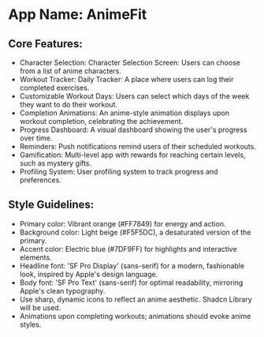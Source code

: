 # **App Name**: AnimeFit

## Core Features:

- Character Selection: Character Selection Screen: Users can choose from a list of anime characters.
- Workout Tracker: Daily Tracker: A place where users can log their completed exercises.
- Customizable Workout Days: Users can select which days of the week they want to do their workout.
- Completion Animations: An anime-style animation displays upon workout completion, celebrating the achievement.
- Progress Dashboard: A visual dashboard showing the user's progress over time.
- Reminders: Push notifications remind users of their scheduled workouts.
- Gamification: Multi-level app with rewards for reaching certain levels, such as mystery gifts.
- Profiling System: User profiling system to track progress and preferences.

## Style Guidelines:

- Primary color: Vibrant orange (#FF7849) for energy and action.
- Background color: Light beige (#F5F5DC), a desaturated version of the primary.
- Accent color: Electric blue (#7DF9FF) for highlights and interactive elements.
- Headline font: 'SF Pro Display' (sans-serif) for a modern, fashionable look, inspired by Apple's design language.
- Body font: 'SF Pro Text' (sans-serif) for optimal readability, mirroring Apple's clean typography.
- Use sharp, dynamic icons to reflect an anime aesthetic. Shadcn Library will be used.
- Animations upon completing workouts; animations should evoke anime styles.